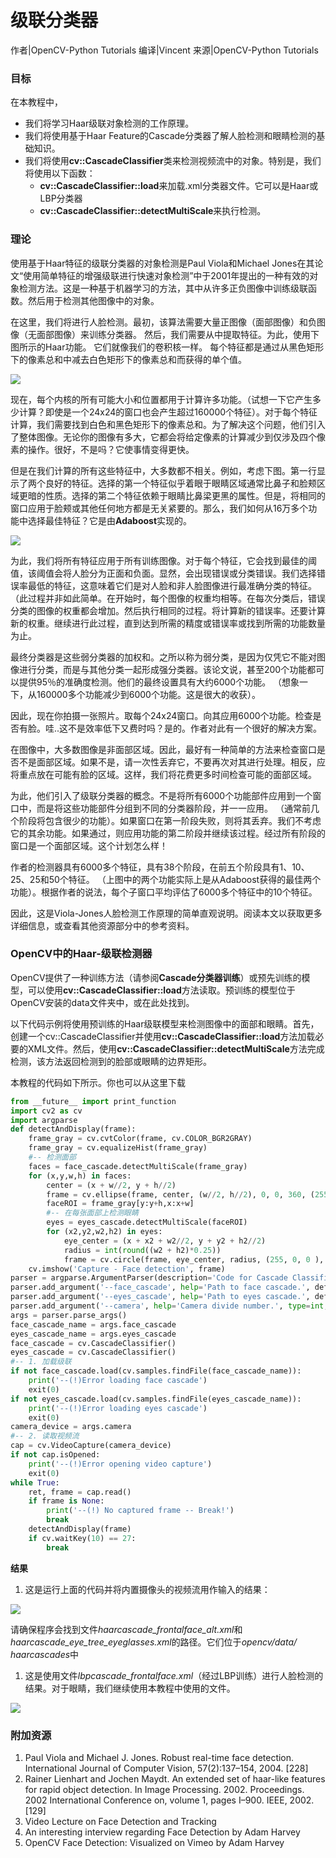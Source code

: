 # 级联分类器

作者|OpenCV-Python Tutorials 
编译|Vincent
来源|OpenCV-Python Tutorials 

### 目标
在本教程中，
- 我们将学习Haar级联对象检测的工作原理。
- 我们将使用基于Haar Feature的Cascade分类器了解人脸检测和眼睛检测的基础知识。
- 我们将使用**cv::CascadeClassifier**类来检测视频流中的对象。特别是，我们将使用以下函数：
  - **cv::CascadeClassifier::load**来加载.xml分类器文件。它可以是Haar或LBP分类器
  - **cv::CascadeClassifier::detectMultiScale**来执行检测。

### 理论
使用基于Haar特征的级联分类器的对象检测是Paul Viola和Michael Jones在其论文“使用简单特征的增强级联进行快速对象检测”中于2001年提出的一种有效的对象检测方法。这是一种基于机器学习的方法，其中从许多正负图像中训练级联函数。然后用于检测其他图像中的对象。

在这里，我们将进行人脸检测。最初，该算法需要大量正图像（面部图像）和负图像（无面部图像）来训练分类器。 然后，我们需要从中提取特征。为此，使用下图所示的Haar功能。 它们就像我们的卷积核一样。 每个特征都是通过从黑色矩形下的像素总和中减去白色矩形下的像素总和而获得的单个值。

![](http://qiniu.aihubs.net/haar_features.jpg)

现在，每个内核的所有可能大小和位置都用于计算许多功能。（试想一下它产生多少计算？即使是一个24x24的窗口也会产生超过160000个特征）。对于每个特征计算，我们需要找到白色和黑色矩形下的像素总和。为了解决这个问题，他们引入了整体图像。无论你的图像有多大，它都会将给定像素的计算减少到仅涉及四个像素的操作。很好，不是吗？它使事情变得更快。

但是在我们计算的所有这些特征中，大多数都不相关。例如，考虑下图。第一行显示了两个良好的特征。选择的第一个特征似乎着眼于眼睛区域通常比鼻子和脸颊区域更暗的性质。选择的第二个特征依赖于眼睛比鼻梁更黑的属性。但是，将相同的窗口应用于脸颊或其他任何地方都是无关紧要的。那么，我们如何从16万多个功能中选择最佳特征？它是由**Adaboost**实现的。

![](http://qiniu.aihubs.net/haar.png)

为此，我们将所有特征应用于所有训练图像。对于每个特征，它会找到最佳的阈值，该阈值会将人脸分为正面和负面。显然，会出现错误或分类错误。我们选择错误率最低的特征，这意味着它们是对人脸和非人脸图像进行最准确分类的特征。 （此过程并非如此简单。在开始时，每个图像的权重均相等。在每次分类后，错误分类的图像的权重都会增加。然后执行相同的过程。将计算新的错误率。还要计算新的权重。继续进行此过程，直到达到所需的精度或错误率或找到所需的功能数量为止。

最终分类器是这些弱分类器的加权和。之所以称为弱分类，是因为仅凭它不能对图像进行分类，而是与其他分类一起形成强分类器。该论文说，甚至200个功能都可以提供95％的准确度检测。他们的最终设置具有大约6000个功能。 （想象一下，从160000多个功能减少到6000个功能。这是很大的收获）。

因此，现在你拍摄一张照片。取每个24x24窗口。向其应用6000个功能。检查是否有脸。哇..这不是效率低下又费时吗？是的。作者对此有一个很好的解决方案。

在图像中，大多数图像是非面部区域。因此，最好有一种简单的方法来检查窗口是否不是面部区域。如果不是，请一次性丢弃它，不要再次对其进行处理。相反，应将重点放在可能有脸的区域。这样，我们将花费更多时间检查可能的面部区域。

为此，他们引入了级联分类器的概念。不是将所有6000个功能部件应用到一个窗口中，而是将这些功能部件分组到不同的分类器阶段，并一一应用。 （通常前几个阶段将包含很少的功能）。如果窗口在第一阶段失败，则将其丢弃。我们不考虑它的其余功能。如果通过，则应用功能的第二阶段并继续该过程。经过所有阶段的窗口是一个面部区域。这个计划怎么样！

作者的检测器具有6000多个特征，具有38个阶段，在前五个阶段具有1、10、25、25和50个特征。 （上图中的两个功能实际上是从Adaboost获得的最佳两个功能）。根据作者的说法，每个子窗口平均评估了6000多个特征中的10个特征。

因此，这是Viola-Jones人脸检测工作原理的简单直观说明。阅读本文以获取更多详细信息，或查看其他资源部分中的参考资料。

### OpenCV中的Haar-级联检测器
OpenCV提供了一种训练方法（请参阅**Cascade分类器训练**）或预先训练的模型，可以使用**cv::CascadeClassifier::load**方法读取。预训练的模型位于OpenCV安装的data文件夹中，或在此处找到。

以下代码示例将使用预训练的Haar级联模型来检测图像中的面部和眼睛。首先，创建一个cv::CascadeClassifier并使用**cv::CascadeClassifier::load**方法加载必要的XML文件。然后，使用**cv::CascadeClassifier::detectMultiScale**方法完成检测，该方法返回检测到的脸部或眼睛的边界矩形。

本教程的代码如下所示。你也可以从这里下载

```python
from __future__ import print_function
import cv2 as cv
import argparse
def detectAndDisplay(frame):
    frame_gray = cv.cvtColor(frame, cv.COLOR_BGR2GRAY)
    frame_gray = cv.equalizeHist(frame_gray)
    #-- 检测面部
    faces = face_cascade.detectMultiScale(frame_gray)
    for (x,y,w,h) in faces:
        center = (x + w//2, y + h//2)
        frame = cv.ellipse(frame, center, (w//2, h//2), 0, 0, 360, (255, 0, 255), 4)
        faceROI = frame_gray[y:y+h,x:x+w]
        #-- 在每张面部上检测眼睛
        eyes = eyes_cascade.detectMultiScale(faceROI)
        for (x2,y2,w2,h2) in eyes:
            eye_center = (x + x2 + w2//2, y + y2 + h2//2)
            radius = int(round((w2 + h2)*0.25))
            frame = cv.circle(frame, eye_center, radius, (255, 0, 0 ), 4)
    cv.imshow('Capture - Face detection', frame)
parser = argparse.ArgumentParser(description='Code for Cascade Classifier tutorial.')
parser.add_argument('--face_cascade', help='Path to face cascade.', default='data/haarcascades/haarcascade_frontalface_alt.xml')
parser.add_argument('--eyes_cascade', help='Path to eyes cascade.', default='data/haarcascades/haarcascade_eye_tree_eyeglasses.xml')
parser.add_argument('--camera', help='Camera divide number.', type=int, default=0)
args = parser.parse_args()
face_cascade_name = args.face_cascade
eyes_cascade_name = args.eyes_cascade
face_cascade = cv.CascadeClassifier()
eyes_cascade = cv.CascadeClassifier()
#-- 1. 加载级联
if not face_cascade.load(cv.samples.findFile(face_cascade_name)):
    print('--(!)Error loading face cascade')
    exit(0)
if not eyes_cascade.load(cv.samples.findFile(eyes_cascade_name)):
    print('--(!)Error loading eyes cascade')
    exit(0)
camera_device = args.camera
#-- 2. 读取视频流
cap = cv.VideoCapture(camera_device)
if not cap.isOpened:
    print('--(!)Error opening video capture')
    exit(0)
while True:
    ret, frame = cap.read()
    if frame is None:
        print('--(!) No captured frame -- Break!')
        break
    detectAndDisplay(frame)
    if cv.waitKey(10) == 27:
        break
```

**结果**
1. 这是运行上面的代码并将内置摄像头的视频流用作输入的结果：

![](http://qiniu.aihubs.net/Cascade_Classifier_Tutorial_Result_Haar.jpg)

请确保程序会找到文件*haarcascade_frontalface_alt.xml*和*haarcascade_eye_tree_eyeglasses.xml*的路径。它们位于*opencv/data/ haarcascades*中

1. 这是使用文件*lbpcascade_frontalface.xml*（经过LBP训练）进行人脸检测的结果。对于眼睛，我们继续使用本教程中使用的文件。

![](http://qiniu.aihubs.net/Cascade_Classifier_Tutorial_Result_LBP.jpg)

### 附加资源
1. Paul Viola and Michael J. Jones. Robust real-time face detection. International Journal of Computer Vision, 57(2):137–154, 2004. [228]
2. Rainer Lienhart and Jochen Maydt. An extended set of haar-like features for rapid object detection. In Image Processing. 2002. Proceedings. 2002 International Conference on, volume 1, pages I–900. IEEE, 2002. [129]
3. Video Lecture on Face Detection and Tracking
4. An interesting interview regarding Face Detection by Adam Harvey
5. OpenCV Face Detection: Visualized on Vimeo by Adam Harvey
